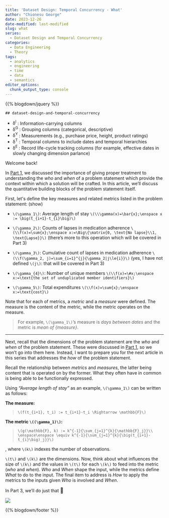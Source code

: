 ```yaml
---
title: 'Dataset Design: Temporal Concurrency - What'
author: "Chionesu George"
date: 2023-12-26
date-modified: last-modified
slug: what
series: 
  - Dataset Design and Temporal Concurrency
categories:
  - Data Engineering
  - Theory
tags:
  - analytics
  - engineering
  - time
  - data
  - semantics
editor_options: 
  chunk_output_type: console
---
```


{{% blogdown/jquery %}}

    ## dataset-design-and-temporal-concurrency

<link rel="stylesheet" href="/markdown.css"/>
<script src="/markdown.js"></script>
<span style="display: hidden;">
<p>
<ul toggleGroup="0" context="definition">
<li id="msg_tax_I">
<span class="def_sym">&delta;<sup>I</sup></span>
: Information-carrying columns
</li>
<li id="msg_tax_G">
<span class="def_sym">&delta;<sup>G</sup></span>
: Grouping columns (categorical, descriptive)
</li>
<li id="msg_tax_Y">
<span class="def_sym">&delta;<sup>Y</sup></span>
: Measurements (e.g., purchase price, height, product ratings)
</li>
<li id="msg_tax_T">
<span class="def_sym">&delta;<sup>T</sup></span>
: Temporal columns to include dates and temporal hierarchies
</li>
<li id="msg_tax_E">
<span class="def_sym">&delta;<sup>E</sup></span>
: Record life-cycle tracking columns (for example, effective dates in slowly changing dimension parlance)
</li>
</ul>
</p>
</span>

<span class="decorativeText">Welcome back!</span>

In <a href="../who-and-when" target="blank">Part 1</a>, we discussed the importance of giving proper treatment to understanding the *who* and *when* of a problem statement which provide the context within which a solution will be crafted. In this article, we’ll discuss the quantitative building blocks of the problem statement itself.

<span role="toggle" context="posthoc" toggleGroup="1" class="">
First, let's define the key measures and related metrics listed in the problem statement: 
<hint toggleGroup="1">(show)</hint>
</span>

- <span class="bigMath">`\(\gamma_1\)`</span>: <span id="msg_1">Average length of stay</span> `\(\\\gamma(x)=\bar{x};\enspace x := \big(t_{i+1}-t_{i}\big)\)`

- <span class="bigMath">`\(\gamma_2\)`</span>: <span id="msg_2">Counts of lapses in medication adherence</span> `\(\\f(x)=\sum{x};\enspace x:=\Big\{\matrix{0, \text{No lapse}\\1, \text{Lapse}}\)` (there’s more to this operation which will be covered in Part 3)

- <span class="bigMath">`\(\gamma_3\)`</span>: <span id="msg_3">Cumulative count of lapses in medication adherence</span> `\(\\f(\gamma_2, j)=\sum_{i=1}^{j}{\gamma_2|j\le{i}}\)` (yes, I have not defined `\(j\)`: that will be covered in Part 3)

- <span class="bigMath">`\(\gamma_{4}\)`</span>: <span id="msg_4">Number of unique members</span> `\(\\f(x)=\#x;\enspace x:=\text{the set of unduplicated member identifiers}\)`

- <span class="bigMath">`\(\gamma_5\)`</span>: <span id="msg_5">Total expenditures</span> `\(\\f(x)=\sum{x};\enspace x:=\text{cost}\)`

Note that for each of metrics, a *metric* and a *measure* were defined. The measure is the content of the metric, while the metric operates on the measure.

> For example, <span msg_id="1">`\(\gamma_1\)`</span>’s measure is *days between dates* and the metric is *mean of {measure}*.

<hr style="width:100%">

Next, recall that the dimensions of the problem statement are the *who* and *when* of the problem statement. These were discussed in <a href="../who-and-when" target="_blank">Part 1</a>, so we won’t go into them here. Instead, I want to prepare you for the next article in this series that addresses the *how* of the problem statement.

Recall the relationship between *metrics* and *measures*, the latter being content that is operated on by the former. What they often have in common is being able to be functionally expressed.

Using *“Average length of stay”* as an example, <span msg_id="1">`\(\gamma_1\)`</span> can be written as follows:

**The measure:**

> `\(f(t_{i+1}, t_i) := t_{i+1}-t_i \Rightarrow \mathbb{F}\)`

**The metric `\((\gamma_1)\)`:**

> `\(g(\mathbb{F}, k) := k^{-1}{\sum_{j=1}^{k}{\mathbb{F}_j}}\\ \enspace\enspace \equiv k^{-1}{\sum_{j=1}^{k}{\big(t_{i+1}-t_{i}\big)_j}}\)`

, where `\(k\)` indexes the number of observations.

<span class="bigMath">`\(t\)`</span> and <span class="bigMath">`\(k\)`</span> are the dimensions. Now, think about what influences the size of `\(k\)` and the values in `\(t\)` for each `\(k\)` to feed into the metric (*who* and *when*). *Who* and *When* shape the input, while the metrics define *What* to do to the input. The final item to address is *How* to apply the metrics to the inputs given *Who* is involved and *When*.

In Part 3, we’ll do just that <span style="font-size:larger;">🙂</span>

<img src="/decorative_line.png" class="decorative-line" />

{{% blogdown/footer %}}

